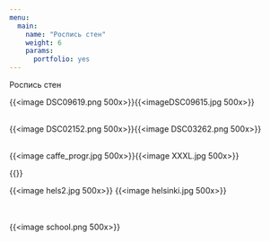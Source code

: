 ```yaml
---
menu:
  main:
    name: "Роспись стен"
    weight: 6
    params:
      portfolio: yes
---
```

Роспись стен

{{<image DSC09619.png 500x>}}{{<imageDSC09615.jpg 500x>}}   <br><br>

{{<image DSC02152.png 500x>}}{{<image DSC03262.png 500x>}}<br><br>

{{<image caffe_progr.jpg 500x>}}{{<image XXXL.jpg 500x>}} 

{{<image Cafe.png >}}

{{<image hels2.jpg 500x>}} 
{{<image helsinki.jpg 500x>}}

 <br><br>
{{<image school.png 500x>}}

